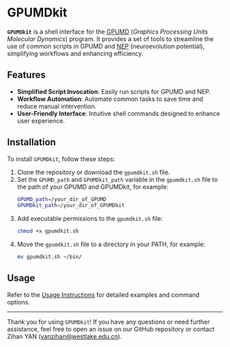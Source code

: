 # GPUMDkit

**`GPUMDkit`** is a shell interface for the [GPUMD](https://github.com/brucefan1983/GPUMD) (*Graphics Processing Units Molecular Dynamics*) program. It provides a set of tools to streamline the use of common scripts in GPUMD and  [NEP](https://gpumd.org/potentials/nep.html#nep-formalism) (neuroevolution potential), simplifying workflows and enhancing efficiency.

## Features
- **Simplified Script Invocation**: Easily run scripts for GPUMD and NEP.
- **Workflow Automation**: Automate common tasks to save time and reduce manual intervention.
- **User-Friendly Interface**: Intuitive shell commands designed to enhance user experience.

## Installation
To install `GPUMDkit`, follow these steps:

1. Clone the repository or download the `gpumdkit.sh` file.
2. Set the `GPUMD_path` and `GPUMDkit_path` variable in the `gpumdkit.sh` file to the path of your GPUMD and GPUMDkit, for example:
    ```sh
    GPUMD_path=/your_dir_of_GPUMD
    GPUMDkit_path=/your_dir_of_GPUMDkit
    ```
3. Add executable permissions to the `gpumdkit.sh` file:
    ```sh
    chmod +x gpumdkit.sh
    ```
4. Move the `gpumdkit.sh` file to a directory in your PATH, for example:
    ```sh
    mv gpumdkit.sh ~/bin/
    ```

## Usage
Refer to the [Usage Instructions](./Tutorials/README.md) for detailed examples and command options.



---

Thank you for using `GPUMDkit`! If you have any questions or need further assistance, feel free to open an issue on our GitHub repository or contact Zihan YAN (yanzihan@westlake.edu.cn).
